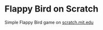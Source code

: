 # Flappy Bird on Scratch

Simple Flappy Bird game on [scratch.mit.edu](https://scratch.mit.edu/projects/1046754915/)
